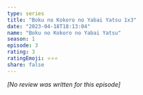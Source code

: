 ```yaml
---
type: series
title: "Boku no Kokoro no Yabai Yatsu 1x3"
date: "2023-04-18T18:13:04"
name: "Boku no Kokoro no Yabai Yatsu"
season: 1
episode: 3
rating: 3
ratingEmoji: ⭐️⭐️⭐️
share: false
---
```


_[No review was written for this episode]_
